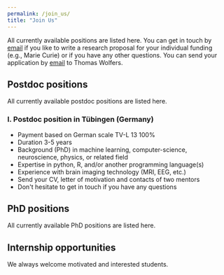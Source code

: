 ```yaml
---
permalink: /join_us/
title: "Join Us"
---
```


All currently available positions are listed here. You can get in touch by [email](mailto:dr.thomas.wolfers@gmail.com) if you like to write a research proposal for your individual funding (e.g., Marie Curie) or if you have any other questions. You can send your application by [email](mailto:dr.thomas.wolfers@gmail.com) to Thomas Wolfers.

## Postdoc positions
All currently available postdoc positions are listed here.

### I. Postdoc position in Tübingen (Germany) 
- Payment based on German scale TV-L 13 100%
- Duration 3-5 years
- Background (PhD) in machine learning, computer-science, neuroscience, physics, or related field
- Expertise in python, R, and/or another programming language(s)
- Experience with brain imaging technology (MRI, EEG, etc.)
- Send your CV, letter of motivation and contacts of two mentors
- Don't hesitate to get in touch if you have any questions

## PhD positions
All currently available PhD positions are listed here.

## Internship opportunities
We always welcome motivated and interested students.
